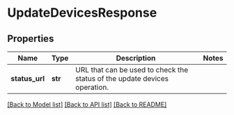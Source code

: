 # UpdateDevicesResponse

## Properties
Name | Type | Description | Notes
------------ | ------------- | ------------- | -------------
**status_url** | **str** | URL that can be used to check the status of the update devices operation. | 

[[Back to Model list]](../README.md#documentation-for-models) [[Back to API list]](../README.md#documentation-for-api-endpoints) [[Back to README]](../README.md)

